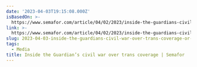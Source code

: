 ```yaml
---
date: '2023-04-03T19:15:08.000Z'
isBasedOn: >-
  https://www.semafor.com/article/04/02/2023/inside-the-guardians-civil-war-over-trans-coverage
link: >-
  https://www.semafor.com/article/04/02/2023/inside-the-guardians-civil-war-over-trans-coverage
slug: 2023-04-03-inside-the-guardians-civil-war-over-trans-coverage-or-semafor
tags:
  - Media
title: Inside the Guardian’s civil war over trans coverage | Semafor
---
```


